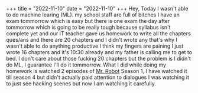 +++
title = "2022-11-10"
date = "2022-11-10"
+++
Hey, Today I wasn't able to do machine learing (ML). my school staff are full of bitches I have an exam tommorrow which is easy but there is one exam the day after tommorrow which is going to be really tough because syllabus isn't complete yet and our IT teacher gave us homework to write all the chapters ques/ans and there are 20 chapters and I didn't wrote any that's why I wasn't able to do anything productive I think my fingers are paining I just wrote 16 chapters and it's 10:30 already and my father is calling me to get to bed. I don't care about those fucking 20 chapters but the problem is I didn't do ML, I guarantee I'll do it tommorrow. What I did while doing my homework is watched 2 episodes of [Mr. Robot](https://www.imdb.com/title/tt4158110/) Season 1, I have watched it till season 4 but didn't actually paid attention to dialogues I was watching it to just see hacking scenes but now I am watching it carefully.
